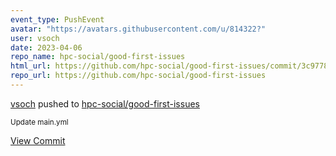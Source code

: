 ```yaml
---
event_type: PushEvent
avatar: "https://avatars.githubusercontent.com/u/814322?"
user: vsoch
date: 2023-04-06
repo_name: hpc-social/good-first-issues
html_url: https://github.com/hpc-social/good-first-issues/commit/3c977824a3c3f38f6e1c5ba7f45b48b16dfb0017
repo_url: https://github.com/hpc-social/good-first-issues
---
```


<a href='https://github.com/vsoch' target='_blank'>vsoch</a> pushed to <a href='https://github.com/hpc-social/good-first-issues' target='_blank'>hpc-social/good-first-issues</a>

<small>Update main.yml</small>

<a href='https://github.com/hpc-social/good-first-issues/commit/3c977824a3c3f38f6e1c5ba7f45b48b16dfb0017' target='_blank'>View Commit</a>